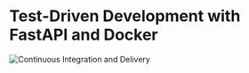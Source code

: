 # Test-Driven Development with FastAPI and Docker

![Continuous Integration and Delivery](https://github.com/hbd-fastapi/tdd/workflows/Continuous%20Integration%20and%20Delivery/badge.svg?branch=master)